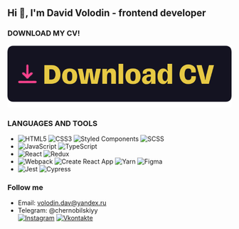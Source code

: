 ## Hi 👋, I'm David Volodin - frontend developer
### DOWNLOAD MY CV!
[![Download Resume](./download-cv-btn.png)](https://github.com/terriblygood/terriblygood/raw/main/resume.pdf)


### LANGUAGES AND TOOLS 
- ![HTML5](https://img.shields.io/badge/-HTML5-E34F26?style=flat&logo=html5&logoColor=white)
![CSS3](https://img.shields.io/badge/-CSS3-1572B6?style=flat&logo=css3)
![Styled Components](https://img.shields.io/badge/-Styled%20Components-DB7093?style=flat&logo=styled-components&logoColor=white)
![SCSS](https://img.shields.io/badge/-SCSS-CC6699?style=flat&logo=sass&logoColor=white)
- ![JavaScript](https://img.shields.io/badge/-JavaScript-F7DF1E?style=flat&logo=javascript&logoColor=black)
![TypeScript](https://img.shields.io/badge/-TypeScript-007ACC?style=flat&logo=typescript&logoColor=white)
- ![React](https://img.shields.io/badge/-React-61DAFB?style=flat&logo=react&logoColor=white)
![Redux](https://img.shields.io/badge/-Redux-764ABC?style=flat&logo=redux&logoColor=white)
- ![Webpack](https://img.shields.io/badge/-Webpack-8DD6F9?style=flat&logo=webpack&logoColor=black)
![Create React App](https://img.shields.io/badge/-Create%20React%20App-09D3AC?style=flat&logo=create-react-app&logoColor=white)
![Yarn](https://img.shields.io/badge/-Yarn-2C8EBB?style=flat&logo=yarn&logoColor=white)
![Figma](https://img.shields.io/badge/-Figma-F24E1E?style=flat&logo=figma&logoColor=white)
- ![Jest](https://img.shields.io/badge/-Jest-C21325?style=flat&logo=jest&logoColor=white)
![Cypress](https://img.shields.io/badge/-Cypress-17202C?style=flat&logo=cypress&logoColor=white)

### Follow me
- Email: [volodin.dav@yandex.ru](mailto:volodin.dav@yandex.ru)
- Telegram: @chernobilskiyy    
[![Instagram](https://img.shields.io/badge/-Instagram-090909?style=for-the-badge&logo=instagram&logoColor=B4068E)](https://www.instagram.com/fsmbdelse)
[![Vkontakte](https://img.shields.io/badge/-Vkontakte-090909?style=for-the-badge&logo=Vk&logoColor=4F7DB3)](https://vk.com/itsr_davis)
